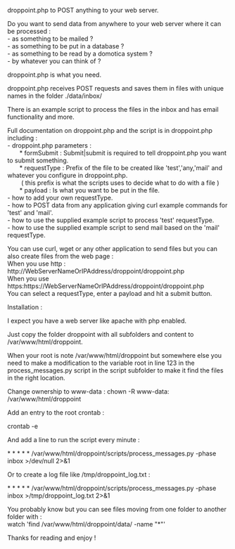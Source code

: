 droppoint.php to POST anything to your web server.

Do you want to send data from anywhere to your web server where it can be processed :
<br> - as something to be mailed ?
<br> - as something to be put in a database ?
<br> - as something to be read by a domotica system ?
<br> - by whatever you can think of ?

droppoint.php is what you need.

droppoint.php receives POST requests and saves them in files with unique names in the folder ./data/inbox/

There is an example script to process the files in the inbox and has email functionality and more.

Full documentation on droppoint.php and the script is in droppoint.php including :
<br> - droppoint.php parameters :
<br>&nbsp;&nbsp;&nbsp;&nbsp;&nbsp;&nbsp; * formSubmit  : Submit|submit is required to tell droppoint.php you want to submit something.
<br>&nbsp;&nbsp;&nbsp;&nbsp;&nbsp;&nbsp; * requestType : Prefix of the file to be created like 'test','any,'mail' and whatever you configure in droppoint.php.
<br>&nbsp;&nbsp;&nbsp;&nbsp;&nbsp;&nbsp;&nbsp;&nbsp;( this prefix is what the scripts uses to decide what to do with a file )
<br>&nbsp;&nbsp;&nbsp;&nbsp;&nbsp;&nbsp; * payload     : Is what you want to be put in the file.
<br> - how to add your own requestType.
<br> - how to POST data from any application giving curl example commands for 'test' and 'mail'.
<br> - how to use the supplied example script to process 'test' requestType.
<br> - how to use the supplied example script to send mail based on the 'mail' requestType.

You can use curl, wget or any other application to send files but you can also create files from the web page : 
<br>When you use http : http://WebServerNameOrIPAddress/droppoint/droppoint.php
<br>When you use https:https://WebServerNameOrIPAddress/droppoint/droppoint.php
<br>You can select a requestType, enter a payload and hit a submit button.

Installation :

I expect you have a web server like apache with php enabled.

Just copy the folder droppoint with all subfolders and content to /var/www/html/droppoint.

When your root is note /var/www/html/droppoint but somewhere else you need to make a modification to the variable root in line 123 in the process_messages.py script in the script subfolder to make it find the files in the right location.

Change ownership to www-data : chown -R www-data: /var/www/html/droppoint

Add an entry to the root crontab :

crontab -e

And add a line to run the script every minute :

\* \* \* \* \* /var/www/html/droppoint/scripts/process_messages.py -phase inbox >/dev/null 2>&1

Or to create a log file like /tmp/droppoint_log.txt : 

\* \* \* \* \* /var/www/html/droppoint/scripts/process_messages.py -phase inbox >/tmp/droppoint_log.txt 2>&1

You probably know but you can see files moving from one folder to another folder with :
<br>watch 'find /var/www/html/droppoint/data/ -name "*"'

Thanks for reading and enjoy !

